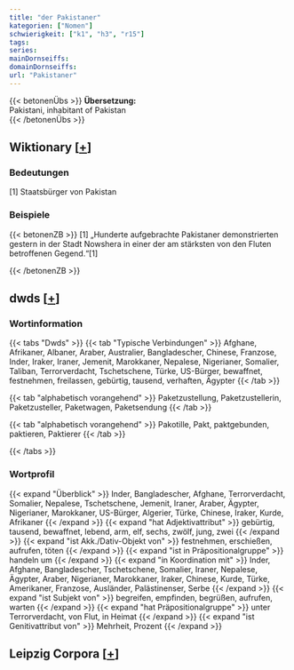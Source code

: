 ```yaml
---
title: "der Pakistaner"
kategorien: ["Nomen"]
schwierigkeit: ["k1", "h3", "r15"]
tags:
series:
mainDornseiffs:
domainDornseiffs:
url: "Pakistaner"
---
```


{{< betonenÜbs >}}
**Übersetzung:**  
Pakistani, inhabitant  of Pakistan  
{{< /betonenÜbs >}}

## Wiktionary [[+](https://de.wiktionary.org/wiki/Pakistaner)]

### Bedeutungen
[1] Staatsbürger von Pakistan  

### Beispiele
{{< betonenZB >}}
[1] „Hunderte aufgebrachte Pakistaner demonstrierten gestern in der Stadt Nowshera in einer der am stärksten von den Fluten betroffenen Gegend.“[1]  

{{< /betonenZB >}}


## dwds [[+](https://www.dwds.de/wb/Pakistaner)]

### Wortinformation
{{< tabs "Dwds" >}}
{{< tab "Typische Verbindungen" >}}
Afghane, Afrikaner, Albaner, Araber, Australier, Bangladescher, Chinese, Franzose, Inder, Iraker, Iraner, Jemenit, Marokkaner, Nepalese, Nigerianer, Somalier, Taliban, Terrorverdacht, Tschetschene, Türke, US-Bürger, bewaffnet, festnehmen, freilassen, gebürtig, tausend, verhaften, Ägypter
{{< /tab >}}

{{< tab "alphabetisch vorangehend" >}}
Paketzustellung, Paketzustellerin, Paketzusteller, Paketwagen, Paketsendung
{{< /tab >}}

{{< tab "alphabetisch vorangehend" >}}
Pakotille, Pakt, paktgebunden, paktieren, Paktierer
{{< /tab >}}

{{< /tabs >}}

### Wortprofil
{{< expand "Überblick" >}} Inder, Bangladescher, Afghane, Terrorverdacht, Somalier, Nepalese, Tschetschene, Jemenit, Iraner, Araber, Ägypter, Nigerianer, Marokkaner, US-Bürger, Algerier, Türke, Chinese, Iraker, Kurde, Afrikaner {{< /expand >}}
{{< expand "hat Adjektivattribut" >}} gebürtig, tausend, bewaffnet, lebend, arm, elf, sechs, zwölf, jung, zwei {{< /expand >}}
{{< expand "ist Akk./Dativ-Objekt von" >}} festnehmen, erschießen, aufrufen, töten {{< /expand >}}
{{< expand "ist in Präpositionalgruppe" >}} handeln um {{< /expand >}}
{{< expand "in Koordination mit" >}} Inder, Afghane, Bangladescher, Tschetschene, Somalier, Iraner, Nepalese, Ägypter, Araber, Nigerianer, Marokkaner, Iraker, Chinese, Kurde, Türke, Amerikaner, Franzose, Ausländer, Palästinenser, Serbe {{< /expand >}}
{{< expand "ist Subjekt von" >}} begreifen, empfinden, begrüßen, aufrufen, warten {{< /expand >}}
{{< expand "hat Präpositionalgruppe" >}} unter Terrorverdacht, von Flut, in Heimat {{< /expand >}}
{{< expand "ist Genitivattribut von" >}} Mehrheit, Prozent {{< /expand >}}

## Leipzig Corpora [[+](https://corpora.uni-leipzig.de/en/res?word=Pakistaner&corpusId=deu_newscrawl-public_2018)]

